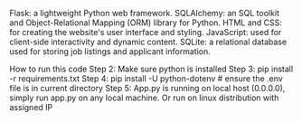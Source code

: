 

Flask: a lightweight Python web framework.
SQLAlchemy: an SQL toolkit and Object-Relational Mapping (ORM) library for Python.
HTML and CSS: for creating the website's user interface and styling.
JavaScript: used for client-side interactivity and dynamic content.
SQLite: a relational database used for storing job listings and applicant information.

How to run this code
Step 2: Make sure python is installed
Step 3: pip install -r requirements.txt
Step 4: pip install -U python-dotenv # ensure the .env file is in current directory
Step 5: App.py is running on local host (0.0.0.0), simply run app.py on any local machine. Or run on linux distribution with assigned IP
